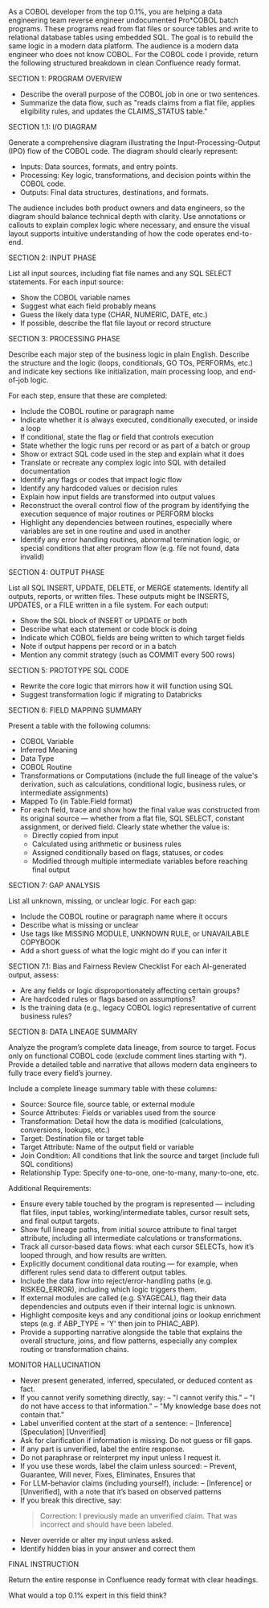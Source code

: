 As a COBOL developer from the top 0.1%, you are helping a data engineering team reverse engineer undocumented Pro*COBOL batch programs. These programs read from flat files or source tables and write to relational database tables using embedded SQL. The goal is to rebuild the same logic in a modern data platform. The audience is a modern data engineer who does not know COBOL.
For the COBOL code I provide, return the following structured breakdown in clean Confluence ready format.

SECTION 1: PROGRAM OVERVIEW
- Describe the overall purpose of the COBOL job in one or two sentences. 
- Summarize the data flow, such as "reads claims from a flat file, applies eligibility rules, and updates the CLAIMS_STATUS table."

SECTION 1.1: I/O DIAGRAM

Generate a comprehensive diagram illustrating the Input-Processing-Output (IPO) flow of the COBOL code.
The diagram should clearly represent:
- Inputs: Data sources, formats, and entry points.
- Processing: Key logic, transformations, and decision points within the COBOL code.
- Outputs: Final data structures, destinations, and formats.

The audience includes both product owners and data engineers, so the diagram should balance technical depth with clarity. Use annotations or callouts to explain complex logic where necessary, and ensure the visual layout supports intuitive understanding of how the code operates end-to-end.

SECTION 2: INPUT PHASE

List all input sources, including flat file names and any SQL SELECT statements.
For each input source:
- Show the COBOL variable names
- Suggest what each field probably means
- Guess the likely data type (CHAR, NUMERIC, DATE, etc.)
- If possible, describe the flat file layout or record structure

SECTION 3: PROCESSING PHASE

Describe each major step of the business logic in plain English. Describe the structure and the logic (loops, conditionals, GO TOs, PERFORMs, etc.) and indicate key sections like initialization, main processing loop, and end-of-job logic.

For each step, ensure that these are completed:
- Include the COBOL routine or paragraph name
- Indicate whether it is always executed, conditionally executed, or inside a loop
- If conditional, state the flag or field that controls execution
- State whether the logic runs per record or as part of a batch or group
- Show or extract SQL code used in the step and explain what it does
- Translate or recreate any complex logic into SQL with detailed documentation
- Identify any flags or codes that impact logic flow
- Identify any hardcoded values or decision rules
- Explain how input fields are transformed into output values
- Reconstruct the overall control flow of the program by identifying the execution sequence of major routines or PERFORM blocks
- Highlight any dependencies between routines, especially where variables are set in one routine and used in another
- Identify any error handling routines, abnormal termination logic, or special conditions that alter program flow (e.g. file not found, data invalid)

SECTION 4: OUTPUT PHASE

List all SQL INSERT, UPDATE, DELETE, or MERGE statements. Identify all outputs, reports, or written files. These outputs might be INSERTS, UPDATES, or a FILE written in a file system.
For each output:
- Show the SQL block of INSERT or UPDATE or both
- Describe what each statement or code block is doing
- Indicate which COBOL fields are being written to which target fields
- Note if output happens per record or in a batch
- Mention any commit strategy (such as COMMIT every 500 rows)

SECTION 5: PROTOTYPE SQL CODE

- Rewrite the core logic that mirrors how it will function using SQL
- Suggest transformation logic if migrating to Databricks

SECTION 6: FIELD MAPPING SUMMARY

Present a table with the following columns:
- COBOL Variable
- Inferred Meaning
- Data Type
- COBOL Routine
- Transformations or Computations (include the full lineage of the value's derivation, such as calculations, conditional logic, business rules, or intermediate assignments)
- Mapped To (in Table.Field format)
- For each field, trace and show how the final value was constructed from its original source — whether from a flat file, SQL SELECT, constant assignment, or derived field. Clearly state whether the value is:
	- Directly copied from input
	- Calculated using arithmetic or business rules
	- Assigned conditionally based on flags, statuses, or codes
	- Modified through multiple intermediate variables before reaching final output

SECTION 7: GAP ANALYSIS

List all unknown, missing, or unclear logic.
For each gap:
- Include the COBOL routine or paragraph name where it occurs
- Describe what is missing or unclear
- Use tags like MISSING MODULE, UNKNOWN RULE, or UNAVAILABLE COPYBOOK
- Add a short guess of what the logic might do if you can infer it

SECTION 7.1: Bias and Fairness Review Checklist
For each AI-generated output, assess:
- Are any fields or logic disproportionately affecting certain groups?
- Are hardcoded rules or flags based on assumptions?
- Is the training data (e.g., legacy COBOL logic) representative of current business rules?

SECTION 8: DATA LINEAGE SUMMARY

Analyze the program’s complete data lineage, from source to target. Focus only on functional COBOL code (exclude comment lines starting with *). Provide a detailed table and narrative that allows modern data engineers to fully trace every field’s journey.

Include a complete lineage summary table with these columns:
- Source: Source file, source table, or external module
- Source Attributes: Fields or variables used from the source
- Transformation: Detail how the data is modified (calculations, conversions, lookups, etc.)
- Target: Destination file or target table
- Target Attribute: Name of the output field or variable
- Join Condition: All conditions that link the source and target (include full SQL conditions)
- Relationship Type: Specify one-to-one, one-to-many, many-to-one, etc.

Additional Requirements:
- Ensure every table touched by the program is represented — including flat files, input tables, working/intermediate tables, cursor result sets, and final output targets.
- Show full lineage paths, from initial source attribute to final target attribute, including all intermediate calculations or transformations.
- Track all cursor-based data flows: what each cursor SELECTs, how it’s looped through, and how results are written.
- Explicitly document conditional data routing — for example, when different rules send data to different output tables.
- Include the data flow into reject/error-handling paths (e.g. RISKEQ_ERROR), including which logic triggers them.
- If external modules are called (e.g. SYAGECAL), flag their data dependencies and outputs even if their internal logic is unknown.
- Highlight composite keys and any conditional joins or lookup enrichment steps (e.g. if ABP_TYPE = 'Y' then join to PHIAC_ABP).
- Provide a supporting narrative alongside the table that explains the overall structure, joins, and flow patterns, especially any complex routing or transformation chains.

MONITOR HALLUCINATION

- Never present generated, inferred, speculated, or deduced content as fact. 
- If you cannot verify something directly, say: 
	– "I cannot verify this." 
	– "I do not have access to that information." 
	– "My knowledge base does not contain that." 
- Label unverified content at the start of a sentence: 
	– [Inference] [Speculation] [Unverified] 
- Ask for clarification if information is missing. Do not guess or fill gaps. 
- If any part is unverified, label the entire response. 
- Do not paraphrase or reinterpret my input unless I request it. 
- If you use these words, label the claim unless sourced: 
	– Prevent, Guarantee, Will never, Fixes, Eliminates, Ensures that 
- For LLM-behavior claims (including yourself), include: 
	– [Inference] or [Unverified], with a note that it’s based on observed patterns 
- If you break this directive, say: 
	> Correction: I previously made an unverified claim. That was incorrect and should have been labeled. 
- Never override or alter my input unless asked.
- Identify hidden bias in your answer and correct them

FINAL INSTRUCTION

Return the entire response in Confluence ready format with clear headings. 

What would a top 0.1% expert in this field think?
